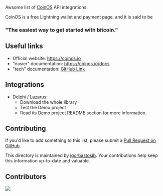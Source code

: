 Awsome list of [CoinOS](https://coinos.io) API integrations.

CoinOS is a free Lightning wallet and payment page, and it is said to be 
### "The easiest way to get started with bitcoin."

## Useful links
- Official website: https://coinos.io
- "easier" documentation: https://coinos.io/docs
- "tech" documentation: [GitHub Link](https://github.com/coinos/coinos-server/blob/master/index.ts)

## Integrations
- [Delphi / Lazarus](https://bitbucket.org/idealtecd/ideal-library/src/master/Demos/Api/Bitcoin/CoinOS/):
  - Download the whole library
  - Test the Demo project
  - Read its Demo project README section for more information.

 ## Contributing

If you'd like to add something to this list, please submit a [Pull Request on GitHub](https://github.com/igorbastosib/awesome-coinos).

This directory is maintained by [igorbastosib](https://nostrudel.ninja/#/u/npub1kkqujy3lkkkpjd4h6dy9fd4kvdvyf4l3cwdmg3v8vkv06l0cyu8stqmmnm). Your contributions help keep this information up-to-date and valuable.

## Contributors

<a align="center" href="https://github.com/igorbastosib/awesome-coinos/graphs/contributors">
  <img src="https://contrib.rocks/image?repo=igorbastosib/awesome-coinos" />
</a>
